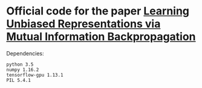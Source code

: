# Official code for the paper [Learning Unbiased Representations via Mutual Information Backpropagation](https://arxiv.org/abs/2003.06430)

Dependencies:

```
python 3.5
numpy 1.16.2
tensorflow-gpu 1.13.1
PIL 5.4.1
```



